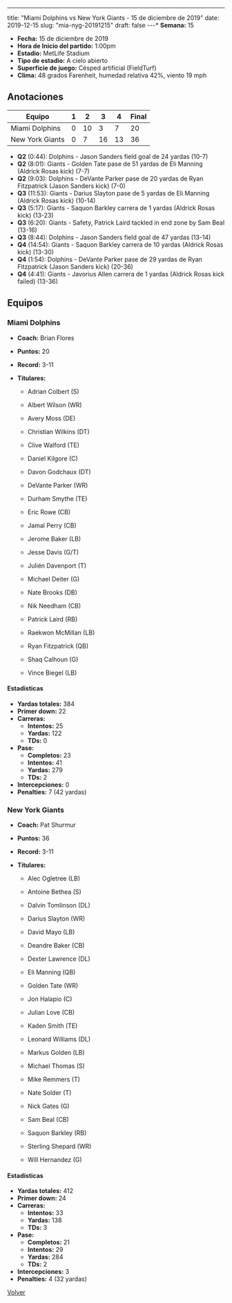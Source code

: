 ---
title: "Miami Dolphins vs New York Giants - 15 de diciembre de 2019"
date: 2019-12-15
slug: "mia-nyg-20191215"
draft: false
---* **Semana:** 15
* **Fecha:** 15 de diciembre de 2019
* **Hora de Inicio del partido:** 1:00pm
* **Estadio:** MetLife Stadium
* **Tipo de estadio:** A cielo abierto
* **Superficie de juego:** Césped artificial (FieldTurf)
* **Clima:** 48 grados Farenheit, humedad relativa 42%, viento 19 mph




## Anotaciones
| Equipo | 1 | 2 | 3 | 4 | Final |
|--------|---|---|---|---|-------|
| Miami Dolphins  | 0 | 10 | 3 | 7  | 20 |
| New York Giants  | 0 | 7 | 16 | 13  | 36 |
* **Q2** (0:44): Dolphins - Jason Sanders field goal de 24 yardas (10-7)
* **Q2** (8:01): Giants - Golden Tate pase de 51 yardas de Eli Manning (Aldrick Rosas kick) (7-7)
* **Q2** (9:03): Dolphins - DeVante Parker pase de 20 yardas de Ryan Fitzpatrick (Jason Sanders kick) (7-0)
* **Q3** (11:53): Giants - Darius Slayton pase de 5 yardas de Eli Manning (Aldrick Rosas kick) (10-14)
* **Q3** (5:17): Giants - Saquon Barkley carrera de 1 yardas (Aldrick Rosas kick) (13-23)
* **Q3** (6:20): Giants - Safety, Patrick Laird tackled in end zone by Sam Beal (13-16)
* **Q3** (8:44): Dolphins - Jason Sanders field goal de 47 yardas (13-14)
* **Q4** (14:54): Giants - Saquon Barkley carrera de 10 yardas (Aldrick Rosas kick) (13-30)
* **Q4** (1:54): Dolphins - DeVante Parker pase de 29 yardas de Ryan Fitzpatrick (Jason Sanders kick) (20-36)
* **Q4** (4:41): Giants - Javorius Allen carrera de 1 yardas (Aldrick Rosas kick failed) (13-36)


## Equipos


### Miami Dolphins
* **Coach:** Brian Flores
* **Puntos:** 20
* **Record:** 3-11
* **Titulares:** 

  * Adrian Colbert (S) 

  * Albert Wilson (WR) 

  * Avery Moss (DE) 

  * Christian Wilkins (DT) 

  * Clive Walford (TE) 

  * Daniel Kilgore (C) 

  * Davon Godchaux (DT) 

  * DeVante Parker (WR) 

  * Durham Smythe (TE) 

  * Eric Rowe (CB) 

  * Jamal Perry (CB) 

  * Jerome Baker (LB) 

  * Jesse Davis (G/T) 

  * Julién Davenport (T) 

  * Michael Deiter (G) 

  * Nate Brooks (DB) 

  * Nik Needham (CB) 

  * Patrick Laird (RB) 

  * Raekwon McMillan (LB) 

  * Ryan Fitzpatrick (QB) 

  * Shaq Calhoun (G) 

  * Vince Biegel (LB) 

#### Estadísticas
* **Yardas totales:** 384
* **Primer down:** 22
* **Carreras:**
  * **Intentos:** 25
  * **Yardas:** 122
  * **TDs:** 0
* **Pase:**
  * **Completos:** 23
  * **Intentos:** 41
  * **Yardas:** 279
  * **TDs:** 2
* **Intercepciones:** 0
* **Penalties:** 7 (42 yardas)

### New York Giants
* **Coach:** Pat Shurmur
* **Puntos:** 36
* **Record:** 3-11
* **Titulares:** 

  * Alec Ogletree (LB) 

  * Antoine Bethea (S) 

  * Dalvin Tomlinson (DL) 

  * Darius Slayton (WR) 

  * David Mayo (LB) 

  * Deandre Baker (CB) 

  * Dexter Lawrence (DL) 

  * Eli Manning (QB) 

  * Golden Tate (WR) 

  * Jon Halapio (C) 

  * Julian Love (CB) 

  * Kaden Smith (TE) 

  * Leonard Williams (DL) 

  * Markus Golden (LB) 

  * Michael Thomas (S) 

  * Mike Remmers (T) 

  * Nate Solder (T) 

  * Nick Gates (G) 

  * Sam Beal (CB) 

  * Saquon Barkley (RB) 

  * Sterling Shepard (WR) 

  * Will Hernandez (G) 

#### Estadísticas
* **Yardas totales:** 412
* **Primer down:** 24
* **Carreras:**
  * **Intentos:** 33
  * **Yardas:** 138
  * **TDs:** 3
* **Pase:**
  * **Completos:** 21
  * **Intentos:** 29
  * **Yardas:** 284
  * **TDs:** 2
* **Intercepciones:** 3
* **Penalties:** 4 (32 yardas)


[Volver](/historia/2019)
